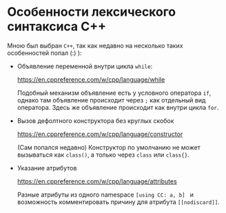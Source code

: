 # Особенности лексического синтаксиса C++ #

Мною был выбран `C++`, так как недавно на несколько таких
особенностей попал (:) ):

* Объявление переменной внутри цикла `while`: 
  
  https://en.cppreference.com/w/cpp/language/while


  Подобный механизм объявление есть у условного оператора `if`, 
  однако там объявление происходит через `;` как отдельный вид
  оператора. Здесь же объявление происходит как внутри цикла `for`.
* Вызов дефолтного конструктора без круглых скобок
  
  https://en.cppreference.com/w/cpp/language/constructor

  (Сам попался недавно)
  Конструктор по умолчанию не может вызываться как `class()`, 
  а только через `class` или `class{}`.

* Указание атрибутов
  
  https://en.cppreference.com/w/cpp/language/attributes

  Разные атрибуты из одного namespace `[using CC: a, b] `
  и возможность комментировать причину для атрибута `[[nodiscard]]`.